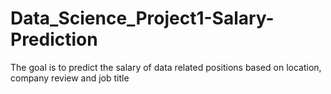 # Data_Science_Project1-Salary-Prediction
The goal is to predict the salary of data related positions based on location, company review and job title
